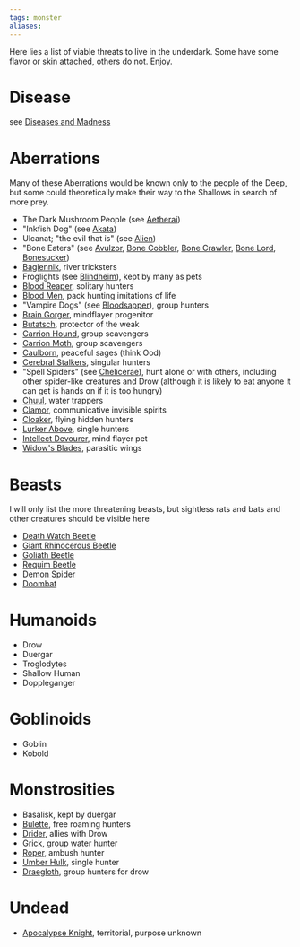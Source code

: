 ```yaml
---
tags: monster
aliases:
---
```


Here lies a list of viable threats to live in the underdark. Some have some flavor or skin attached, others do not. Enjoy.

# Disease
see [Diseases and Madness](https://www.5esrd.com/gamemastering/diseases/)

# Aberrations
Many of these Aberrations would be known only to the people of the Deep, but some could theoretically make their way to the Shallows in search of more prey.
- The Dark Mushroom People (see [Aetherai](https://www.5esrd.com/database/creature/aetherai/))
- "Inkfish Dog" (see [Akata](https://www.5esrd.com/database/creature/akata/))
- Ulcanat; "the evil that is" (see [Alien](https://www.5esrd.com/database/creature/alien/))
- "Bone Eaters" (see [Avulzor](https://www.5esrd.com/database/creature/avulzor/), [Bone Cobbler](https://www.5esrd.com/database/creature/bone-cobbler/), [Bone Crawler](https://www.5esrd.com/database/creature/bone-crawler/), [Bone Lord](https://www.5esrd.com/database/creature/bone-lord/), [Bonesucker](https://www.5esrd.com/database/creature/bonesucker/))
- [Bagiennik](https://www.5esrd.com/database/creature/bagiennik-3pp/), river tricksters
- Froglights (see [Blindheim](https://www.5esrd.com/database/creature/blindheim/)), kept by many as pets 
- [Blood Reaper](https://www.5esrd.com/database/creature/blood-reaper/), solitary hunters
- [Blood Men](https://www.5esrd.com/database/creature/bloodman/), pack hunting imitations of life
- "Vampire Dogs" (see [Bloodsapper](https://www.5esrd.com/database/creature/bloodsapper/)), group hunters
- [Brain Gorger](https://www.5esrd.com/database/creature/brain-gorger/), mindflayer progenitor
- [Butatsch](https://www.5esrd.com/database/creature/butatsch/), protector of the weak
- [Carrion Hound](https://www.5esrd.com/database/creature/carrion-hound/), group scavengers
- [Carrion Moth](https://www.5esrd.com/database/creature/carrion-moth/), group scavengers
- [Caulborn](https://www.5esrd.com/database/creature/caulborn/), peaceful sages (think Ood)
- [Cerebral Stalkers](https://www.5esrd.com/database/creature/cerebral-stalker/), singular hunters
- "Spell Spiders" (see [Chelicerae](https://www.5esrd.com/database/creature/chelicerae-3pp/)), hunt alone or with others, including other spider-like creatures and Drow (although it is likely to eat anyone it can get is hands on if it is too hungry)
- [Chuul](https://www.5esrd.com/database/creature/chuul/), water trappers
- [Clamor](https://www.5esrd.com/database/creature/clamor/), communicative invisible spirits
- [Cloaker](https://www.5esrd.com/database/creature/cloaker/), flying hidden hunters
- [Lurker Above](https://www.5esrd.com/database/creature/lurker-above/), single hunters
- [Intellect Devourer](https://www.5esrd.com/database/creature/intellect-devourer/), mind flayer pet
- [Widow's Blades](https://www.5esrd.com/database/creature/widows-blades/), parasitic wings

# Beasts
I will only list the more threatening beasts, but sightless rats and bats and other creatures should be visible here
- [Death Watch Beetle](https://www.5esrd.com/database/creature/beetle-death-watch/)
- [Giant Rhinocerous Beetle](https://www.5esrd.com/database/creature/beetle-giant-rhinoceros/)
- [Goliath Beetle](https://www.5esrd.com/database/creature/beetle-goliath/)
- [Requim Beetle](https://www.5esrd.com/database/creature/beetle-requiem/)
- [Demon Spider](https://www.5esrd.com/database/creature/demon-spider/)
- [Doombat](https://www.5esrd.com/database/creature/doombat/)

# Humanoids
- Drow
- Duergar
- Troglodytes
- Shallow Human
- Doppleganger

# Goblinoids
- Goblin
- Kobold

# Monstrosities
- Basalisk, kept by duergar
- [Bulette](https://www.dndbeyond.com/monsters/bulette), free roaming hunters
- [Drider](https://www.dndbeyond.com/monsters/drider), allies with Drow
- [Grick](https://www.dndbeyond.com/monsters/grick), group water hunter
- [Roper](https://www.dndbeyond.com/monsters/roper), ambush hunter
- [Umber Hulk](https://www.aidedd.org/dnd/monstres.php?vo=umber-hulk), single hunter
- [Draegloth](https://www.kassoon.com/dnd/monster-stat-block/409/draegloth/), group hunters for drow

# Undead
- [Apocalypse Knight](https://www.5esrd.com/database/creature/apocalypse-knight/), territorial, purpose unknown